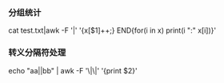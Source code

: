 ### 分组统计
cat test.txt|awk -F '|' '{x[$1]++;} END{for(i in x) print(i ":" x[i])}'
### 转义分隔符处理
echo "aa||bb" | awk -F '\\|\\|' '{print $2}'
